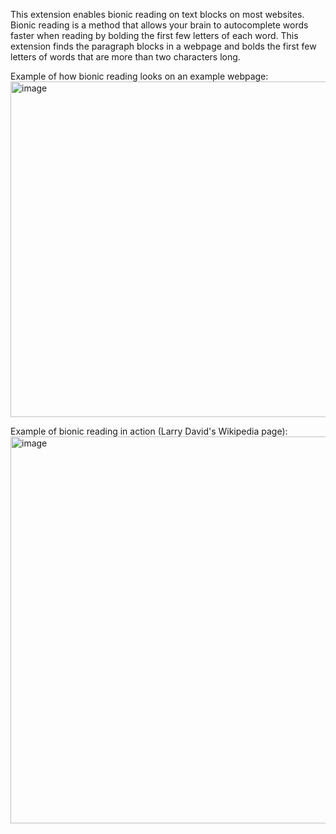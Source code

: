 This extension enables bionic reading on text blocks on most websites. 
Bionic reading is a method that allows your brain to autocomplete words faster when reading by bolding the first few letters of each word. This extension finds the paragraph blocks in a webpage and bolds the first few letters of words that are more than two characters long.

Example of how bionic reading looks on an example webpage:
<img width="537" alt="image" src="https://github.com/user-attachments/assets/797158e9-e212-4545-94fe-cc949cc51fa3" />


Example of bionic reading in action (Larry David's Wikipedia page):
<img width="619" alt="image" src="https://github.com/user-attachments/assets/8cea589b-df28-4736-8615-a03d3582e3ff" />
